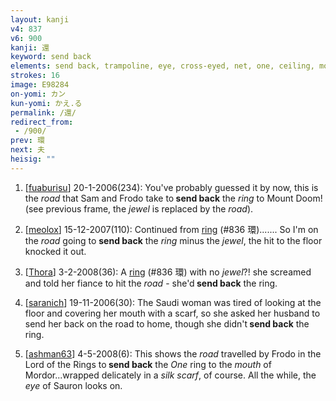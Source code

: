 ```yaml
---
layout: kanji
v4: 837
v6: 900
kanji: 還
keyword: send back
elements: send back, trampoline, eye, cross-eyed, net, one, ceiling, mouth, scarf, road
strokes: 16
image: E98284
on-yomi: カン
kun-yomi: かえ.る
permalink: /還/
redirect_from:
 - /900/
prev: 環
next: 夫
heisig: ""
---
```


1) [<a href="http://kanji.koohii.com/profile/fuaburisu">fuaburisu</a>] 20-1-2006(234): You&#039;ve probably guessed it by now, this is the <em>road</em> that Sam and Frodo take to<strong> send back</strong> the <em>ring</em> to Mount Doom! (see previous frame, the <em>jewel</em> is replaced by the <em>road</em>).

2) [<a href="http://kanji.koohii.com/profile/meolox">meolox</a>] 15-12-2007(110): Continued from <a href="../v4/836.html">ring</a> (#836 環)....... So I&#039;m on the <em>road</em> going to <strong>send back</strong> the <em>ring</em> minus the <em>jewel</em>, the hit to the floor knocked it out.

3) [<a href="http://kanji.koohii.com/profile/Thora">Thora</a>] 3-2-2008(36): A <a href="../v4/836.html">ring</a> (#836 環) with no <em>jewel</em>?! she screamed and told her fiance to hit the <em>road</em> - she&#039;d<strong> send back</strong> the ring.

4) [<a href="http://kanji.koohii.com/profile/saranich">saranich</a>] 19-11-2006(30): The Saudi woman was tired of looking at the floor and covering her mouth with a scarf, so she asked her husband to send her back on the road to home, though she didn&#039;t<strong> send back</strong> the ring.

5) [<a href="http://kanji.koohii.com/profile/ashman63">ashman63</a>] 4-5-2008(6): This shows the <em>road</em> travelled by Frodo in the Lord of the Rings to<strong> send back</strong> the <em>One</em> ring to the <em>mouth</em> of Mordor...wrapped delicately in a <em>silk scarf</em>, of course. All the while, the <em>eye</em> of Sauron looks on.

